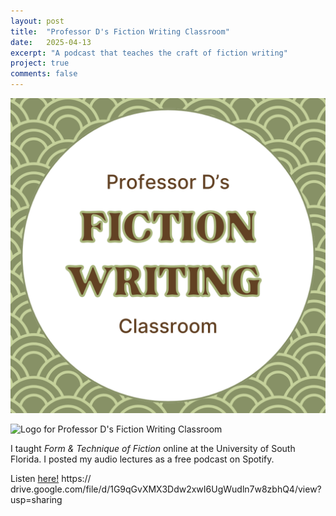 ```yaml
---
layout: post
title:  "Professor D's Fiction Writing Classroom"
date:   2025-04-13
excerpt: "A podcast that teaches the craft of fiction writing"
project: true
comments: false
---
```

![Logo for podcast](assets/prof-d's-crw-classroom.png)

<p class="aligncenter">
<img src="https://drive.google.com/file/d/1G9qGvXMX3Ddw2xwI6UgWudln7w8zbhQ4/view?usp=sharing" alt = "Logo for Professor D's Fiction Writing Classroom" style="width:300px;height:300px;">
</p>

I taught <i>Form & Technique of Fiction</i> online at the University of South Florida. I posted my audio lectures as a free podcast on Spotify.

Listen [here!](https://open.spotify.com/show/2uK4id6GytQbp0fZySlsow)
https:// drive.google.com/file/d/1G9qGvXMX3Ddw2xwI6UgWudln7w8zbhQ4/view?usp=sharing
